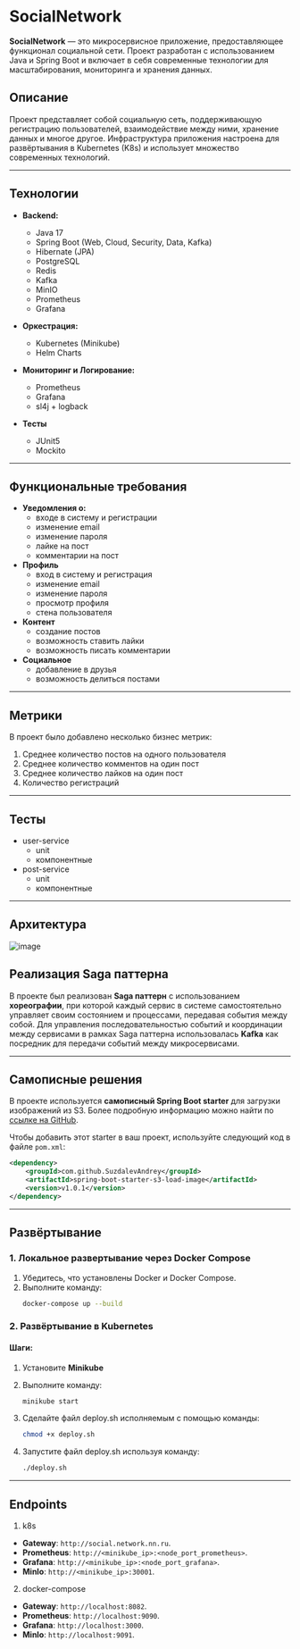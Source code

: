 # SocialNetwork

**SocialNetwork** — это микросервисное приложение, предоставляющее функционал социальной сети. Проект разработан с использованием Java и Spring Boot и включает в себя современные технологии для масштабирования, мониторинга и хранения данных.

## Описание

Проект представляет собой социальную сеть, поддерживающую регистрацию пользователей, взаимодействие между ними, хранение данных и многое другое. Инфраструктура приложения настроена для развёртывания в Kubernetes (K8s) и использует множество современных технологий.

---

## Технологии

- **Backend:**
  - Java 17
  - Spring Boot (Web, Cloud, Security, Data, Kafka)
  - Hibernate (JPA)
  - PostgreSQL
  - Redis
  - Kafka
  - MinIO
  - Prometheus
  - Grafana

- **Оркестрация:**
  - Kubernetes (Minikube)
  - Helm Charts

- **Мониторинг и Логирование:**
  - Prometheus
  - Grafana
  - sl4j + logback
    
- **Тесты**
  - JUnit5
  - Mockito
---
## Функциональные требования

- **Уведомления о:**
  - входе в систему и регистрации
  - изменение email
  - изменение пароля
  - лайке на пост
  - комментарии на пост
- **Профиль**
  - вход в систему и регистрация
  - изменение email
  - изменение пароля
  - просмотр профиля
  - стена пользователя
- **Контент**
  - создание постов
  - возможность ставить лайки
  - возможность писать комментарии
- **Социальное**
  - добавление в друзья
  - возможность делиться постами
---
## Метрики
В проект было добавлено несколько бизнес метрик:
1. Среднее количество постов на одного пользователя
2. Среднее количество комментов на один пост
3. Среднее количество лайков на один пост
4. Количество регистраций

---
## Тесты
- user-service
  - unit
  - компонентные
- post-service
  - unit
  - компонентные

---
## Архитектура
![image](https://github.com/user-attachments/assets/ecdf0c7c-639c-420f-88d1-a9ab841ca6e3)

## Реализация Saga паттерна

В проекте был реализован **Saga паттерн** с использованием **хореографии**, при которой каждый сервис в системе самостоятельно управляет своим состоянием и процессами, передавая события между собой.
Для управления последовательностью событий и координации между сервисами в рамках Saga паттерна использовалась **Kafka** как посредник для передачи событий между микросервисами.

---

## Самописные решения

В проекте используется **самописный Spring Boot starter** для загрузки изображений из S3. Более подробную информацию можно найти по [ссылке на GitHub](https://github.com/SuzdalevAndrey/spring-boot-starter-s3-load-image).

Чтобы добавить этот starter в ваш проект, используйте следующий код в файле `pom.xml`:

```xml
<dependency>
    <groupId>com.github.SuzdalevAndrey</groupId>
    <artifactId>spring-boot-starter-s3-load-image</artifactId>
    <version>v1.0.1</version>
</dependency>
```

---
## Развёртывание

### 1. Локальное развертывание через Docker Compose
1. Убедитесь, что установлены Docker и Docker Compose.
2. Выполните команду:
   ```bash
   docker-compose up --build
   ```

### 2. Развёртывание в Kubernetes
#### Шаги:
1. Установите **Minikube**

2. Выполните команду:
   ```bash
   minikube start
   ```

3. Сделайте файл deploy.sh исполняемым с помощью команды:
   ```bash
   chmod +x deploy.sh
   ```
4. Запустите файл deploy.sh используя команду:
   ```bash
   ./deploy.sh
   ```
---

## Endpoints
1. k8s
  - **Gateway**: `http://social.network.nn.ru`.
  - **Prometheus**: `http://<minikube_ip>:<node_port_prometheus>`.
  - **Grafana**: `http://<minikube_ip>:<node_port_grafana>`.
  - **MinIo**: `http://<minikube_ip>:30001`.
2. docker-compose
  - **Gateway**: `http://localhost:8082`.
  - **Prometheus**: `http://localhost:9090`.
  - **Grafana**: `http://localhost:3000`.
  - **MinIo**: `http://localhost:9091`.

